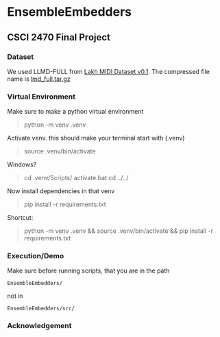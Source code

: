 # EnsembleEmbedders

## CSCI 2470 Final Project

### Dataset
We used LLMD-FULL from [Lakh MIDI Dataset v0.1](https://colinraffel.com/projects/lmd/). The compressed file name is [lmd_full.tar.gz]()

### Virtual Environment
Make sure to make a python virtual environment

> python -m venv .venv

Activate venv. this should make your terminal start with (.venv)

> source .venv/bin/activate

Windows?
> cd .venv/Scripts/
> activate.bat
> cd ../../

Now install dependencies in that venv

> pip install -r requirements.txt

Shortcut:
> python -m venv .venv && source .venv/bin/activate && pip install -r requirements.txt
### Execution/Demo

Make sure before running scripts, that you are in the path
```
EnsembleEmbedders/
```

not in 
```
EnsembleEmbedders/src/
```

### Acknowledgement
